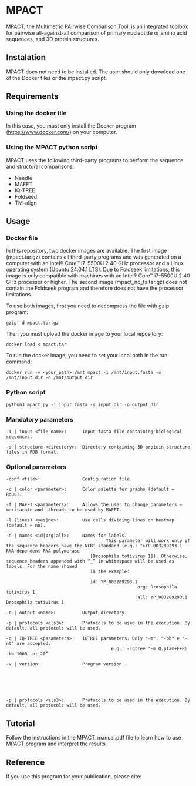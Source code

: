 # MPACT

MPACT, the Multimetric PAirwise Comparison Tool, is an integrated toolbox for pairwise all-against-all comparison of primary nucleotide or amino acid sequences, and 3D protein structures. 

## Instalation

MPACT does not need to be installed. The user should only download one of the Docker files or the mpact.py script.

## Requirements

### Using the docker file

In this case, you must only install the Docker program (https://www.docker.com/) on your computer.

### Using the MPACT python script

MPACT uses the following third-party programs to perform the sequence and structural comparisons:

* Needle
* MAFFT
* IQ-TREE
* Foldseed
* TM-align

## Usage
### Docker file
In this repository, two docker images are available. The first image (mpact.tar.gz) contains all third-party programs and was generated on a computer with an Intel® Core™ i7-5500U 2.40 GHz processor and a Linux operating system (Ubuntu 24.04.1 LTS). Due to Foldseek limitations, this image is only compatible with machines with an Intel® Core™ i7-5500U 2.40 GHz processor or higher. The second image (mpact_no_fs.tar.gz) does not contain the Foldseek program and therefore does not have the processor limitations.

To use both images, first you need to decompress the file with gzip program:

```
gzip -d mpact.tar.gz
```
Then you must upload the docker image to your local repository:

```
docker load < mpact.tar
```

To run the docker image, you need to set your local path in the run command:

```
docker run -v <your_path>:/mnt mpact -i /mnt/input.fasta -s /mnt/input_dir -o /mnt/output_dir
```
### Python script

```
python3 mpact.py -i input.fasta -s input_dir -o output_dir
```
### Mandatory parameters
```
-i | input <file name>:      Input fasta file containing biological sequences. 

-s | structure <directory>:  Directory containing 3D protein structure files in PDB format.
```

### Optional parameters
```
-conf <file>:                Configuration file.

-c | color <parameter>:      Color palette for graphs (default = RdBu).

-f | MAFFT <parameters>:     Allows the user to change parameters –maxitarate and –threads to be used by MAFFT.

-l (lines) <yes|no>:         Use cells dividing lines on heatmap (default = no).

-n | names <id|org|all>:     Names for labels.                       
			                          This parameter will work only if the sequence headers have the NCBI standard (e.g.: ">YP_003289293.1 RNA-dependent RNA polymerase 
                                [Drosophila totivirus 1]). Otherwise, sequence headers appended with “_” in whitespace will be used as labels. For the name showed 
                                in the example: 
                                
                                id: YP_003289293.1
									              org: Drosophila totivirus 1
									              all: YP_003289293.1 Drosophila totivirus 1

-o | output <name>:          Output directory.

-p | protocols <als3>:       Protocols to be used in the execution. By default, all protocols will be used.

-q | IQ-TREE <parameters>:   IQTREE parameters. Only "-m", "-bb" e "-nt" are accepted. 
				                        e.g.: -iqtree "-m Q.pfam+F+R6 -bb 1000 -nt 20”

-v | version:                Program version.






-p | protocols <als3>:       Protocols to be used in the execution. By default, all protocols will be used.
```

## Tutorial

Follow the instructions in the MPACT_manual.pdf file to learn how to use MPACT program and interpret the results.

## Reference

If you use this program for your publication, please cite:



